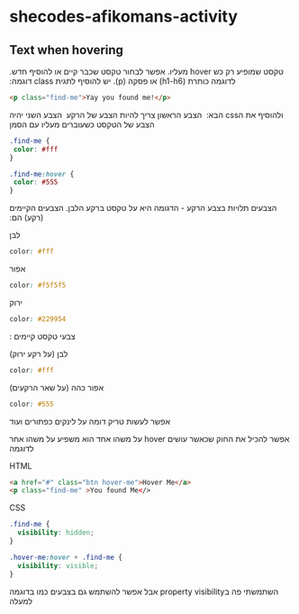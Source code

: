# shecodes-afikomans-activity

## Text when hovering
טקסט שמופיע רק כש&#x202b; hover מעליו.
אפשר לבחור טקסט שכבר קיים או להוסיף חדש. לדוגמה כותרת (h1-h6) או פסקה (p).
יש להוסיף לתגית class דוגמה:

```html
<p class="find-me">Yay you found me!</p>
```

ולהוסיף את ה&#x202b;css הבא:
&#x202b; הצבע הראשון צריך להיות הצבע של הרקע
 &#x202b; הצבע השני יהיה הצבע של הטקסט כשעוברים מעליו עם הסמן
 
 ```css
 .find-me {
  color: #fff
}

.find-me:hover {
  color: #555
}
 ```
&#x202b; הצבעים תלויות בצבע הרקע - הדגומה היא על טקסט ברקע הלבן. הצבעים הקיימים (רקע) הם:

&#x202b; לבן
```css
color: #fff
```
&#x202b; אפור
```css
color: #f5f5f5
```
&#x202b; ירוק
```css
color: #229954
```

&#x202b; צבעי טקסט קיימים :

&#x202b; לבן (על רקע ירוק)
```css
color: #fff
```
&#x202b; אפור כהה (על שאר הרקעים)
```css
color: #555
```

&#x202b; אפשר לעשות טריק דומה על לינקים כפתורים ועוד

&#x202b; אפשר להכיל את החוק שכאשר עושים hover על משהו אחד הוא משפיע על משהו אחר לדוגמה

HTML
```html
<a href="#" class="btn hover-me">Hover Me</a>
<p class="find-me" >You found Me</>
```
CSS
```css
.find-me {
  visibility: hidden;
}

.hover-me:hover + .find-me {
  visibility: visible;
}
```

&#x202b; השתמשתי פה בproperty visibility אבל אפשר להשתמש גם בצבעים כמו בדוגמה למעלה


## 
